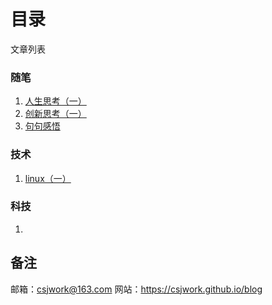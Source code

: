 # 目录
文章列表

### 随笔
1. [人生思考（一）](https://help.github.com/categories/github-pages-basics/)
2. [创新思考（一）](https://help.github.com/categories/github-pages-basics/)
3. [句句感悟](https://help.github.com/categories/github-pages-basics/)

### 技术
1. [linux（一）](https://help.github.com/categories/github-pages-basics/)


### 科技
1. 

## 备注
邮箱：csjwork@163.com
网站：https://csjwork.github.io/blog